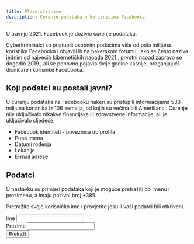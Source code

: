 ```yaml
---
title: Plave stranice
description: Curenje podataka o korisnicima Facebooka
---
```


U travnju 2021. Facebook je doživio curenje podataka.

Cyberkriminalci su pristupili osobnim podacima više od pola milijuna korisnika Facebooka i objavili ih na hakerskom forumu. Iako se često naziva jednim od najvećih kibernetičkih napada 2021., prvotni napad zapravo se dogodio 2019., ali se ponovno pojavio dvije godine kasnije, proganjajući dioničare i korisnike Facebooka.

## Koji podatci su postali javni?

U curenju podataka na Facebooku hakeri su pristupili informacijama 533 milijuna korisnika iz 106 zemalja, od kojih su većina bili Amerikanci. Curenje nije uključivalo nikakve financijske ili zdravstvene informacije, ali je uključivalo sljedeće:

- Facebook identiteti - poveznica do profila
- Puna imena
- Datumi rođenja
- Lokacije
- E-mail adrese

## Podatci

U nastavku su primjeri podataka koji je moguće pretražiti po imenu i prezimenu, a imaju pozivni broj +385.

Pretražite svoje korisničko ime i provjerite jesu li vaši podatci bili otkriveni.


<div>
  <script src="https://cdnjs.cloudflare.com/ajax/libs/sql.js/1.13.0/sql-wasm.js" integrity="sha512-Yra4xuTWinXfBpG2ftgDX8MVmMiOev1FtqiYs51+kEna/5peD0kZqAL1syYCH61f9gxmAFidIJz42IKcRhWMkw==" crossorigin="anonymous" referrerpolicy="no-referrer"></script>
  <script src="https://cdn.jsdelivr.net/npm/idb-keyval@6/dist/umd.js"></script>
  <script src="/js/db.js"></script>
  <script src="/js/table.js"></script>
  <link rel="stylesheet" href="/css/table_form.css">


  <script>
      function handleForm(e) {
          event.preventDefault();
          const first = document.getElementById('fbfirst').value.trim();
          const last = document.getElementById('fblast').value.trim();

          let results = Query(first, last);

          const rDiv = document.getElementById('fbresults');
          if (results === null) {
              rDiv.innerText = 'Došlo je do greške kod pretraživanja.';
              return;
          }
          
          if (results.length === 0) {
              rDiv.innerText = 'Nema resultata.';
              return;
          }

          rDiv.innerHTML = generateTable();
          renderTable(results);
      }
  </script>

  <div class="form-container">
    <form onsubmit="handleForm(event)">
      <div class="form-group">
        <label>
          Ime
          <input type="text" id="fbfirst" required />
        </label>
      </div>
      <div class="form-group">
        <label>
          Prezime
          <input type="text" id="fblast" required />
        </label>
      </div>
      <button id="submit" type="submit">Pretraži</button>
    </form>
  </div>

  <div id="fbresults"></div>
</div>
